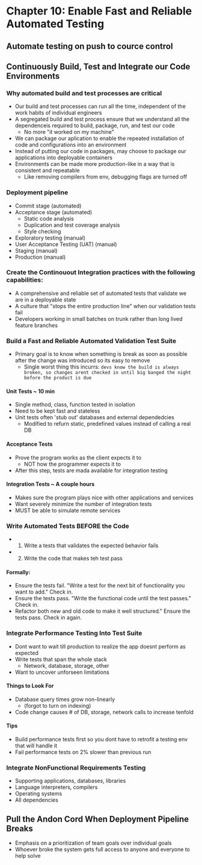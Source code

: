 # Chapter 10: Enable Fast and Reliable Automated Testing

## Automate testing on push to cource control

## Continuously Build, Test and Integrate our Code Environments

### Why automated build and test processes are critical

* Our build and test processes can run all the time, independent of the work habits of individual engineers
* A segregated build and test process ensure that we understand all the dependenceis required to build, package, run, and test our code
  * No more "it worked on my machine"
* We can package our aplication to enable the repeated installation of code and configurations into an environment
* Instead of putting our code in packages, may choose to package our applications into deployable containers
* Environments can be made more production-like in a way that is consistent and repeatable
  * Like removing compilers from env, debugging flags are turned off

### Deployment pipeline

* Commit stage (automated)
* Acceptance stage (automated)
  * Static code analysis
  * Duplication and test coverage analysis
  * Style checking
* Exploratory testing (manual)
* User Acceptance Testing (UAT) (manual)
* Staging (manual)
* Production (manual)

### Create the Continouout Integration practices with the following capabilities:

* A comprehensive and reliable set of automated tests that validate we are in a deployable state
* A culture that "stops the entire production line" when our validation tests fail
* Developers working in small batches on trunk rather than long lived feature branches

### Build a Fast and Reliable Automated Validation Test Suite

* Primary goal is to know when something is break as soon as possible after the change was introduced so its easy to remove
  * Single worst thing this incurrs: `devs know the build is always broken, so changes arent checked in until big banged the night before the product is due`

#### Unit Tests ~ 10 min

* Single method, class, function tested in isolation
* Need to be kept fast and stateless
* Unit tests often 'stub out' databases and external dependedcies
  * Modified to refurn static, predefined values instead of calling a real DB

#### Acceptance Tests

* Prove the program works as the client expects it to
  * NOT how the programmer expects it to
* After this step, tests are mada available for integration testing

#### Integration Tests ~ A couple hours

* Makes sure the program plays nice with other applications and services
* Want severely minimize the number of integration tests
* MUST be able to simulate remote services

### Write Automated Tests BEFORE the Code

* 1) Write a tests that validates the expected behavior fails
* 2) Write the code that makes teh test pass

#### Formally:

* Ensure the tests fail. "Write a test for the next bit of functionality you want to add." Check in.
* Ensure the tests pass. "Write the functional code until the test passes." Check in.
* Refactor both new and old code to make it well structured." Ensure the tests pass. Check in again.

### Integrate Performance Testing Into Test Suite

* Dont want to wait till production to realize the app doesnt perform as expected
* Write tests that span the whole stack
  * Network, database, storage, other
* Want to uncover unforseen limitations

#### Things to Look For

* Database query times grow non-linearly
  * (forgot to turn on indexing)
* Code change causes # of DB, storage, network calls to increase tenfold

#### Tips

* Build performance tests first so you dont have to retrofit a testing env that will handle it
* Fail performance tests on 2% slower than previous run

### Integrate NonFunctional Requirements Testing

* Supporting applications, databases, libraries
* Language interpreters, compilers
* Operating systems
* All dependencies

## Pull the Andon Cord When Deployment Pipeline Breaks

* Emphasis on a prioritization of team goals over individual goals
* Whoever broke the system gets full access to anyone and everyone to help solve

